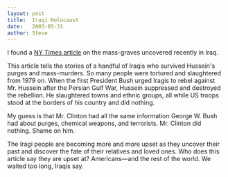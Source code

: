 ```yaml
---
layout:	post
title:	Iraqi Holocaust
date:	2003-05-31
author: Steve
---
```


I found a [NY Times article](https://www.nytimes.com/2003/06/01/international/worldspecial/01MISS.html?ex=1055649600&en=2701ad0b7c71bf9d&ei=5004&partner=UNTD) on the mass-graves uncovered recently in Iraq.

This article tells the stories of a handful of Iraqis who survived Hussein's purges and mass-murders. So many people were tortured and slaughtered from 1979 on. When the first President Bush urged Iragis to rebel against Mr. Hussein after the Persian Gulf War, Hussein suppressed and destroyed the rebellion. He slaughtered towns and ethnic groups, all while US troops stood at the borders of his country and did nothing.

My guess is that Mr. Clinton had all the same information George W. Bush had about purges, chemical weapons, and terrorists. Mr. Clinton did nothing. Shame on him.

The Iragi people are becoming more and more upset as they uncover their past and discover the fate of their relatives and loved ones. Who does this article say they are upset at? Americans—and the rest of the world. We waited too long, Iraqis say.